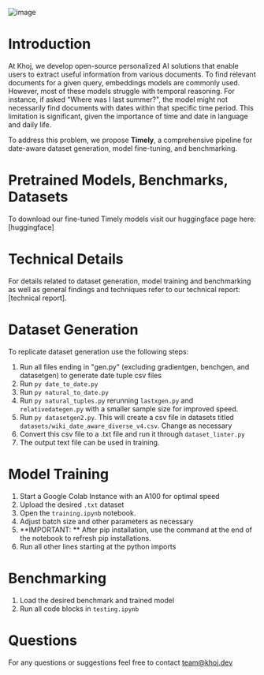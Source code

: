 ![image](https://github.com/khoj-ai/timely/assets/62105787/d860dc91-8706-4d80-9aca-7a50b3348f9e)
# Introduction
At Khoj, we develop open-source personalized AI solutions that enable users to extract useful information from various documents. To find relevant documents for a given query, embeddings models are commonly used. However, most of these models struggle with temporal reasoning. For instance, if asked "Where was I last summer?", the model might not necessarily find documents with dates within that specific time period. This limitation is significant, given the importance of time and date in language and daily life.

To address this problem, we propose **Timely**, a comprehensive pipeline for date-aware dataset generation, model fine-tuning, and benchmarking.

# Pretrained Models, Benchmarks, Datasets
To download our fine-tuned Timely models visit our huggingface page here: [huggingface]

# Technical Details
For details related to dataset generation, model training and benchmarking as well as general findings and techniques refer to our technical report: [technical report].

# Dataset Generation
To replicate dataset generation use the following steps:
1. Run all files ending in "gen.py" (excluding gradientgen, benchgen, and datasetgen) to generate date tuple csv files
2. Run `py date_to_date.py`
3. Run `py natural_to_date.py`
4. Run `py natural_tuples.py` rerunning `lastxgen.py` and `relativedategen.py` with a smaller sample size for improved speed.
5. Run `py datasetgen2.py`. This will create a csv file in datasets titled `datasets/wiki_date_aware_diverse_v4.csv`. Change as necessary
6. Convert this csv file to a .txt file and run it through `dataset_linter.py`
7. The output text file can be used in training.

# Model Training
1. Start a Google Colab Instance with an A100 for optimal speed
2. Upload the desired `.txt` dataset
3. Open the `training.ipynb` notebook.
4. Adjust batch size and other parameters as necessary
5. **IMPORTANT: ** After pip installation, use the command at the end of the notebook to refresh pip installations.
6. Run all other lines starting at the python imports

# Benchmarking
1. Load the desired benchmark and trained model
2. Run all code blocks in `testing.ipynb`

# Questions
For any questions or suggestions feel free to contact team@khoj.dev
